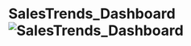 # SalesTrends_Dashboard![SalesTrends_Dashboard](https://user-images.githubusercontent.com/88282209/219845574-ff064064-a9ae-4d39-801b-638b8f15091d.PNG)
